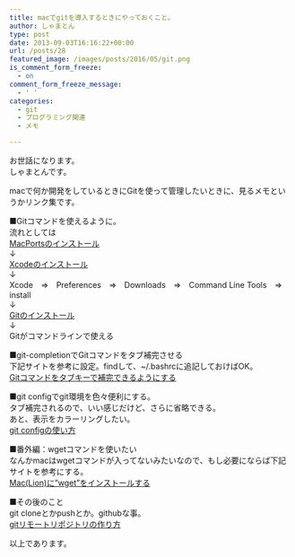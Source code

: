 ```yaml
---
title: macでgitを導入するときにやっておくこと。
author: しゃまとん
type: post
date: 2013-09-03T16:16:22+00:00
url: /posts/28
featured_image: /images/posts/2016/05/git.png
is_comment_form_freeze:
  - on
comment_form_freeze_message:
  - ' '
categories:
  - git
  - プログラミング関連
  - メモ

---
```

お世話になります。  
しゃまとんです。

macで何か開発をしているときにGitを使って管理したいときに、見るメモというかリンク集です。

<!--more-->

■Gitコマンドを使えるように。  
流れとしては  
[MacPortsのインストール][1]  
↓  
[Xcodeのインストール][2]  
↓  
Xcode　⇒　Preferences　⇒　Downloads　⇒　Command Line Tools　⇒　install  
↓  
[Gitのインストール][3]  
↓  
Gitがコマンドラインで使える

■git-completionでGitコマンドをタブ補完させる  
下記サイトを参考に設定。findして、~/.bashrcに追記しておけばOK。  
[Gitコマンドをタブキーで補完できるようにする][4]

■git configでgit環境を色々便利にする。  
タブ補完されるので、いい感じだけど、さらに省略できる。  
あと、表示をカラーリングしたい。  
[git configの使い方][5]

■番外編：wgetコマンドを使いたい  
なんかmacはwgetコマンドが入ってないみたいなので、もし必要にならば下記サイトを参考にする。  
[Mac(Lion)に&#8221;wget&#8221;をインストールする][6]

■その後のこと  
git cloneとかpushとか。githubな事。  
[gitリモートリポジトリの作り方][5]

以上であります。

 [1]: http://weble.org/2010/06/17/macports
 [2]: http://www.cse.kyoto-su.ac.jp/~oomoto/lecture/program/tips/Xcode_install/
 [3]: http://weble.org/2011/02/14/git-mac-install
 [4]: http://mawatari.jp/archives/git-completion-bash
 [5]: http://transitive.info/article/git/command/config/
 [6]: http://rdstyle.cocolog-nifty.com/gm/2013/01/maclionwget-63f.html